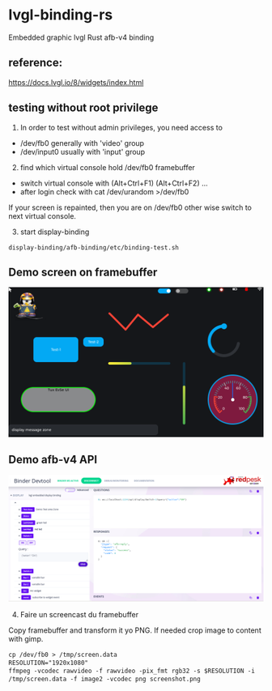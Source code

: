 # lvgl-binding-rs
Embedded graphic lvgl Rust afb-v4 binding

## reference:
https://docs.lvgl.io/8/widgets/index.html

## testing without root privilege

1) In order to test without admin privileges, you need access to

* /dev/fb0 generally with 'video' group
* /dev/input0 usually with 'input' group

2) find which virtual console hold /dev/fb0 framebuffer

* switch virtual console with (Alt+Ctrl+F1) (Alt+Ctrl+F2) ...
* after login check with cat /dev/urandom >/dev/fb0

If your screen is repainted, then you are on /dev/fb0 other wise switch to next virtual console.

3) start display-binding

```
display-binding/afb-binding/etc/binding-test.sh
```

## Demo screen on framebuffer

![LVGL demo screen](Docs/lvgl-demo-screen.png)

## Demo afb-v4 API

![LVGL demo api](Docs/lvgl-demo-api.png)


4) Faire un screencast du framebuffer

Copy framebuffer and transform it yo PNG. If needed crop image to content with gimp.
```
cp /dev/fb0 > /tmp/screen.data
RESOLUTION="1920x1080"
ffmpeg -vcodec rawvideo -f rawvideo -pix_fmt rgb32 -s $RESOLUTION -i /tmp/screen.data -f image2 -vcodec png screenshot.png
```
